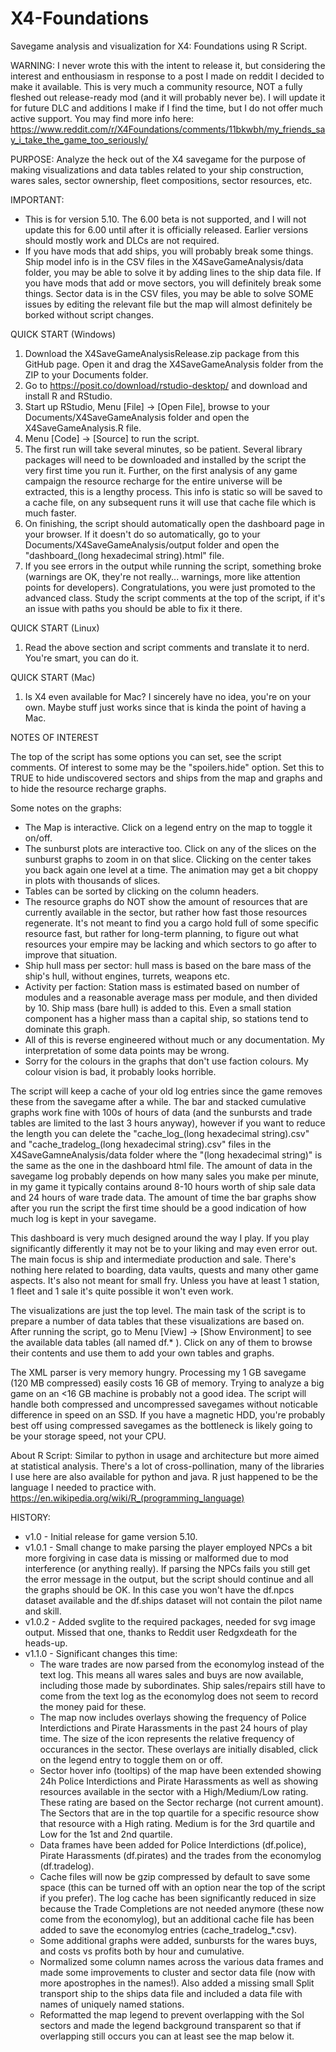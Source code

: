 # X4-Foundations
Savegame analysis and visualization for X4: Foundations using R Script.

WARNING:
I never wrote this with the intent to release it, but considering the interest and enthousiasm in response to a post I made on reddit I decided to make it available. This is very much a community resource, NOT a fully fleshed out release-ready mod (and it will probably never be). I will update it for future DLC and additions I make if I find the time, but I do not offer much active support. You may find more info here: https://www.reddit.com/r/X4Foundations/comments/11bkwbh/my_friends_say_i_take_the_game_too_seriously/

PURPOSE:
Analyze the heck out of the X4 savegame for the purpose of making visualizations and data tables related to your ship construction, wares sales, sector ownership, fleet compositions, sector resources, etc.

IMPORTANT:
- This is for version 5.10. The 6.00 beta is not supported, and I will not update this for 6.00 until after it is officially released. Earlier versions should mostly work and DLCs are not required.
- If you have mods that add ships, you will probably break some things. Ship model info is in the CSV files in the X4SaveGameAnalysis/data folder, you may be able to solve it by adding lines to the ship data file. If you have mods that add or move sectors, you will definitely break some things. Sector data is in the CSV files, you may be able to solve SOME issues by editing the relevant file but the map will almost definitely be borked without script changes.

QUICK START (Windows)
1. Download the X4SaveGameAnalysisRelease.zip package from this GitHub page. Open it and drag the X4SaveGameAnalysis folder from the ZIP to your Documents folder.
2. Go to https://posit.co/download/rstudio-desktop/ and download and install R and RStudio.
3. Start up RStudio, Menu [File] -> [Open File], browse to your Documents/X4SaveGameAnalysis folder and open the X4SaveGameAnalysis.R file.
4. Menu [Code] -> [Source] to run the script.
5. The first run will take several minutes, so be patient. Several library packages will need to be downloaded and installed by the script the very first time you run it. Further, on the first analysis of any game campaign the resource recharge for the entire universe will be extracted, this is a lengthy process. This info is static so will be saved to a cache file, on any subsequent runs it will use that cache file which is much faster.
6. On finishing, the script should automatically open the dashboard page in your browser. If it doesn't do so automatically, go to your Documents/X4SaveGameAnalysis/output folder and open the "dashboard_(long hexadecimal string).html" file.
7. If you see errors in the output while running the script, something broke (warnings are OK, they're not really... warnings, more like attention points for developers). Congratulations, you were just promoted to the advanced class. Study the script comments at the top of the script, if it's an issue with paths you should be able to fix it there.

QUICK START (Linux)
1. Read the above section and script comments and translate it to nerd. You're smart, you can do it.

QUICK START (Mac)
1. Is X4 even available for Mac? I sincerely have no idea, you're on your own. Maybe stuff just works since that is kinda the point of having a Mac.


NOTES OF INTEREST

The top of the script has some options you can set, see the script comments. Of interest to some may be the "spoilers.hide" option. Set this to TRUE to hide undiscovered sectors and ships from the map and graphs and to hide the resource recharge graphs.

Some notes on the graphs:
- The Map is interactive. Click on a legend entry on the map to toggle it on/off.
- The sunburst plots are interactive too. Click on any of the slices on the sunburst graphs to zoom in on that slice. Clicking on the center takes you back again one level at a time. The animation may get a bit choppy in plots with thousands of slices.
- Tables can be sorted by clicking on the column headers.
- The resource graphs do NOT show the amount of resources that are currently available in the sector, but rather how fast those resources regenerate. It's not meant to find you a cargo hold full of some specific resource fast, but rather for long-term planning, to figure out what resources your empire may be lacking and which sectors to go after to improve that situation.
- Ship hull mass per sector: hull mass is based on the bare mass of the ship's hull, without engines, turrets, weapons etc.
- Activity per faction: Station mass is estimated based on number of modules and a reasonable average mass per module, and then divided by 10. Ship mass (bare hull) is added to this. Even a small station component has a higher mass than a capital ship, so stations tend to dominate this graph.
- All of this is reverse engineered without much or any documentation. My interpretation of some data points may be wrong.
- Sorry for the colours in the graphs that don't use faction colours. My colour vision is bad, it probably looks horrible.

The script will keep a cache of your old log entries since the game removes these from the savegame after a while. The bar and stacked cumulative graphs work fine with 100s of hours of data (and the sunbursts and trade tables are limited to the last 3 hours anyway), however if you want to reduce the length you can delete the "cache_log_(long hexadecimal string).csv" and "cache_tradelog_(long hexadecimal string).csv" files in the X4SaveGamneAnalysis/data folder where the "(long hexadecimal string)" is the same as the one in the dashboard html file. The amount of data in the savegame log probably depends on how many sales you make per minute, in my game it typically contains around 8-10 hours worth of ship sale data and 24 hours of ware trade data. The amount of time the bar graphs show after you run the script the first time should be a good indication of how much log is kept in your savegame.

This dashboard is very much designed around the way I play. If you play significantly differently it may not be to your liking and may even error out. The main focus is ship and intermediate production and sale. There's nothing here related to boarding, data vaults, quests and many other game aspects. It's also not meant for small fry. Unless you have at least 1 station, 1 fleet and 1 sale it's quite possible it won't even work.

The visualizations are just the top level. The main task of the script is to prepare a number of data tables that these visualizations are based on. After running the script, go to Menu [View] -> [Show Environment] to see the available data tables (all named df.* ). Click on any of them to browse their contents and use them to add your own tables and graphs.

The XML parser is very memory hungry. Processing my 1 GB savegame (120 MB compressed) easily costs 16 GB of memory. Trying to analyze a big game on an <16 GB machine is probably not a good idea. The script will handle both compressed and uncompressed savegames without noticable difference in speed on an SSD. If you have a magnetic HDD, you're probably best off using compressed savegames as the bottleneck is likely going to be your storage speed, not your CPU.

About R Script: Similar to python in usage and architecture but more aimed at statistical analysis. There's a lot of cross-pollination, many of the libraries I use here are also available for python and java. R just happened to be the language I needed to practice with. https://en.wikipedia.org/wiki/R_(programming_language)


HISTORY:
- v1.0 - Initial release for game version 5.10.
- v1.0.1 - Small change to make parsing the player employed NPCs a bit more forgiving in case data is missing or malformed due to mod interference (or anything really). If parsing the NPCs fails you still get the error message in the output, but the script should continue and all the graphs should be OK. In this case you won't have the df.npcs dataset available and the df.ships dataset will not contain the pilot name and skill.
- v1.0.2 - Added svglite to the required packages, needed for svg image output. Missed that one, thanks to Reddit user Redgxdeath for the heads-up.
- v1.1.0 - Significant changes this time:
  * The ware trades are now parsed from the economylog instead of the text log. This means all wares sales and buys are now available, including those made by subordinates. Ship sales/repairs still have to come from the text log as the economylog does not seem to record the money paid for these.
  * The map now includes overlays showing the frequency of Police Interdictions and Pirate Harassments in the past 24 hours of play time. The size of the icon represents the relative frequency of occurances in the sector. These overlays are initially disabled, click on the legend entry to toggle them on or off.
  * Sector hover info (tooltips) of the map have been extended showing 24h Police Interdictions and Pirate Harassments as well as showing resources available in the sector with a High/Medium/Low rating. These rating are based on the Sector recharge (not current amount). The Sectors that are in the top quartile for a specific resource show that resource with a High rating. Medium is for the 3rd quartile and Low for the 1st and 2nd quartile.
  * Data frames have been added for Police Interdictions (df.police), Pirate Harassments (df.pirates) and the trades from the economylog (df.tradelog).
  * Cache files will now be gzip compressed by default to save some space (this can be turned off with an option near the top of the script if you prefer). The log cache has been significantly reduced in size because the Trade Completions are not needed anymore (these now come from the economylog), but an additional cache file has been added to save the economylog entries (cache_tradelog_*.csv).
  * Some additional graphs were added, sunbursts for the wares buys, and costs vs profits both by hour and cumulative.
  * Normalized some column names across the various data frames and made some improvements to cluster and sector data file (now with more apostrophes in the names!). Also added a missing small Split transport ship to the ships data file and included a data file with names of uniquely named stations.
  * Reformatted the map legend to prevent overlapping with the Sol sectors and made the legend background transparent so that if overlapping still occurs you can at least see the map below it.
